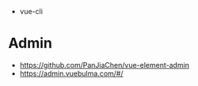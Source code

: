 
- vue-cli



# Admin
- https://github.com/PanJiaChen/vue-element-admin
- https://admin.vuebulma.com/#/

